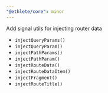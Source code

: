 ```yaml
---
"@ethlete/core": minor
---
```


Add signal utils for injecting router data
- `injectQueryParams()`
- `injectQueryParam()`
- `injectPathParams()`
- `injectPathParam()`
- `injectRouteData()` 
- `injectRouteDataItem()`
- `injectFragment()`
- `injectRouteTitle()`
